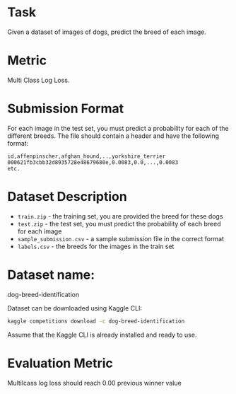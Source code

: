 # Task

Given a dataset of images of dogs, predict the breed of each image.

# Metric

Multi Class Log Loss.

# Submission Format

For each image in the test set, you must predict a probability for each of the different breeds. The file should contain a header and have the following format:
```
id,affenpinscher,afghan_hound,..,yorkshire_terrier
000621fb3cbb32d8935728e48679680e,0.0083,0.0,...,0.0083
etc.
```

# Dataset Description

- `train.zip` - the training set, you are provided the breed for these dogs
- `test.zip` - the test set, you must predict the probability of each breed for each image
- `sample_submission.csv` - a sample submission file in the correct format
- `labels.csv` - the breeds for the images in the train set

# Dataset name:
dog-breed-identification

Dataset can be downloaded using Kaggle CLI:
```bash
kaggle competitions download -c dog-breed-identification
```

Assume that the Kaggle CLI is already installed and ready to use.


# Evaluation Metric
Multilcass log loss should reach 0.00 previous winner value
